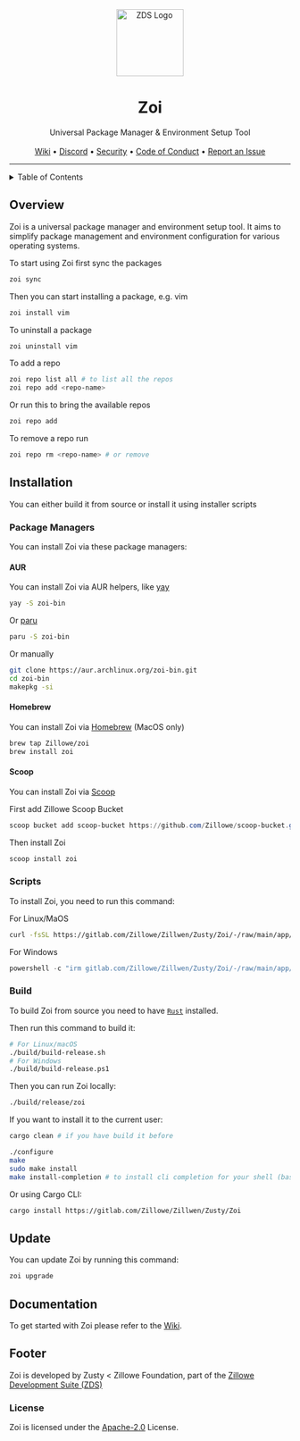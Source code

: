 <div align="center">
    <img width="120" height="120" hspace="10" alt="ZDS Logo" src="https://gitlab.com/Zillowe/Zillwen/Zusty/ZDS/-/raw/main/img/zds.png"/>
    <h1>Zoi</h1>
    Universal Package Manager & Environment Setup Tool
</div>

<br/>

<div align="center">
  <a href="https://gitlab.com/Zillowe/Zillwen/Zusty/Zoi/-/wikis/home">Wiki</a> • 
  <a href="https://discord.gg/P4R7yaA3hf">Discord</a> • 
  <a href="./SECURITY.md">Security</a> • 
  <a href="./CODE_OF_CONDUCT.md">Code of Conduct</a> • 
  <a href="https://gitlab.com/Zillowe/Zillwen/Zusty/Zoi/-/issues">Report an Issue</a> 
</div>

<hr/>

<details>
<summary>Table of Contents</summary>

- [Overview](#overview)
- [Installation](#installation)
  - [Package Managers](#package-managers)
    - [AUR](#aur)
    - [Homebrew](#homebrew)
    - [Scoop](#scoop)
  - [Scripts](#scripts)
  - [Build](#build)
- [Update](#update)
- [Documentation](#documentation)
- [Footer](#footer)
  - [License](#license)
  
</details>

## Overview

Zoi is a universal package manager and environment setup tool.
It aims to simplify package management and environment configuration for various operating systems.

To start using Zoi first sync the packages

```sh
zoi sync
```

Then you can start installing a package, e.g. vim

```sh
zoi install vim
```

To uninstall a package

```sh
zoi uninstall vim
```

To add a repo

```sh
zoi repo list all # to list all the repos
zoi repo add <repo-name>
```

Or run this to bring the available repos

```sh
zoi repo add
```

To remove a repo run
```sh
zoi repo rm <repo-name> # or remove
```

## Installation

You can either build it from source or install it using installer scripts

### Package Managers

You can install Zoi via these package managers:

#### AUR

You can install Zoi via AUR helpers, like [yay](https://github.com/Jguer/yay)

```sh
yay -S zoi-bin
```

Or [paru](https://github.com/Morganamilo/paru)

```sh
paru -S zoi-bin
```

Or manually

```sh
git clone https://aur.archlinux.org/zoi-bin.git
cd zoi-bin
makepkg -si
```

#### Homebrew

You can install Zoi via [Homebrew](https://brew.sh) (MacOS only)

```sh
brew tap Zillowe/zoi
brew install zoi
```

#### Scoop

You can install Zoi via [Scoop]()

First add Zillowe Scoop Bucket

```powershell
scoop bucket add scoop-bucket https://github.com/Zillowe/scoop-bucket.git
```

Then install Zoi

```powershell
scoop install zoi
```

### Scripts

To install Zoi, you need to run this command:

For Linux/MaOS

```sh
curl -fsSL https://gitlab.com/Zillowe/Zillwen/Zusty/Zoi/-/raw/main/app/install.sh | bash
```

For Windows

```powershell
powershell -c "irm gitlab.com/Zillowe/Zillwen/Zusty/Zoi/-/raw/main/app/install.ps1|iex"
```

### Build

To build Zoi from source you need to have [`Rust`](https://www.rust-lang.org) installed.

Then run this command to build it:

```sh
# For Linux/macOS
./build/build-release.sh
# For Windows
./build/build-release.ps1
```

Then you can run Zoi locally:

```sh
./build/release/zoi
```

If you want to install it to the current user:

```sh
cargo clean # if you have build it before

./configure
make
sudo make install
make install-completion # to install cli completion for your shell (bash, zsh or fish)
```

Or using Cargo CLI:

```sh
cargo install https://gitlab.com/Zillowe/Zillwen/Zusty/Zoi
```

## Update

You can update Zoi by running this command:

```sh
zoi upgrade
```

## Documentation

To get started with Zoi please refer to the [Wiki](https://gitlab.com/Zillowe/Zillwen/Zusty/Zoi/-/wikis/home).

## Footer

Zoi is developed by Zusty < Zillowe Foundation, part of the [Zillowe Development Suite (ZDS)](https://gitlab.com/Zillowe/Zillwen/Zusty/ZDS)

### License

Zoi is licensed under the [Apache-2.0](https://gitlab.com/Zillowe/Zillwen/Zusty/Zoi/-/blob/main/LICENSE) License.
